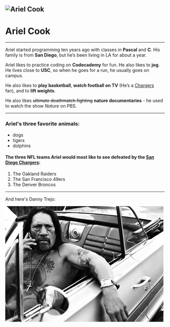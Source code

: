 ![Ariel Cook](https://i.imgur.com/oOYcMrT.jpg)
---

# Ariel Cook
---

Ariel started programming ten years ago with classes in **Pascal** and **C**.
His family is from **San Diego**, but he’s been living in LA for about a year.

Ariel likes to practice coding on **Codecademy** for fun.  He also likes to **jog**.  He lives close to **USC**, so when he goes for a run, he usually goes on campus.

He also likes to **play basketball**, **watch football on TV** (He’s a [Chargers](http://www.chargers.com/) fan), and to **lift weights**.

He also likes ~~ultimate deathmatch fighting~~ **nature documentaries** - he used to watch the show *Nature* on PBS.

---


### Ariel's three favorite animals:

* dogs
* tigers
* dolphins

#### The three NFL teams Ariel would most like to see defeated by the [San Diego Chargers](http://www.chargers.com/):

1. The Oakland Raiders
2. The San Francisco 49ers
3. The Denver Broncos

---
And here's Danny Trejo:

![Trejo!](trejo.jpg)
